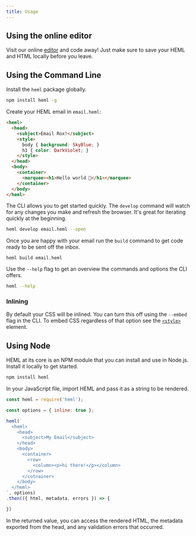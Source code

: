```yaml
---
title: Usage
---
```


## Using the online editor

Visit our online [editor](/editor) and code away! Just make sure to save your HEML and HTML locally before you leave.

## Using the Command Line

Install the `heml` package globally.

```sh
npm install heml -g
```

Create your HEML email in `email.heml`:

```html
<heml>
  <head>
    <subject>Email Rox!</subject>
    <style>
      body { background: SkyBlue; }
      h1 { color: DarkViolet; }
    </style>
  </head>
  <body>
    <container>
      <marquee><h1>Hello world 💌</h1></marquee>
    </container>
  </body>
</heml>
```

The CLI allows you to get started quickly. The `develop` command will watch for any changes you make and refresh the browser. It's great for iterating quickly at the beginning.

```sh
heml develop email.heml --open
```

Once you are happy with your email run the `build` command to get code ready to be sent off the inbox.

```
heml build email.heml
```

Use the `--help` flag to get an overview the commands and options the CLI offers.

```sh
heml --help
```

### Inlining

By default your CSS will be inlined. You can turn this off using the `--embed` flag in the CLI. To embed CSS regardless of that option see the [`<style>`](/docs/elements/style) element.


## Using Node

HEML at its core is an NPM module that you can install and use in Node.js. Install it locally to get started.

```sh
npm install heml
```

In your JavaScript file, import HEML and pass it as a string to be rendered.

```js
const heml = require('heml');

const options = { inline: true };

heml(`
  <heml>
    <head>
      <subject>My Email</subject>
    </head>
    <body>
      <container>
        <row>
          <column><p>hi there!</p></column>
        </row>
      </cotnainer>
    </body>
  </heml>
`, options)
.then(({ html, metadata, errors }) => {

})
```


In the returned value, you can access the rendered HTML, the metadata exported from the head, and any validation errors that occurred.
